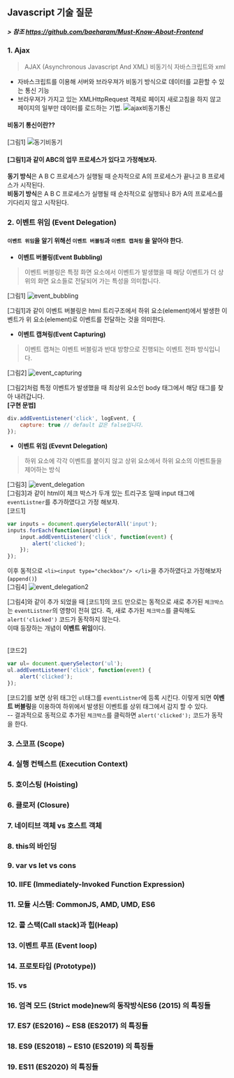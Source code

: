 ## Javascript 기술 질문 
##### > 참조 https://github.com/baeharam/Must-Know-About-Frontend

### 1.  Ajax
>AJAX (Asynchronous Javascript And XML)   비동기식 자바스크립트와 xml
- 자바스크립트를 이용해 서버와 브라우져가 비동기 방식으로 데이터를 교환할 수 있는 통신 기능
- 브라우져가 가지고 있는 XMLHttpRequest 객체로 페이지 새로고침을 하지 않고 페이지의 일부만 데이터를 로드하는 기법.
![ajax비동기통신](https://user-images.githubusercontent.com/45140764/145498412-d00a25f7-2e10-4849-a282-910aef710832.png)

#### 비동기 통신이란??
[그림1]
![동기비동기](https://user-images.githubusercontent.com/45140764/145501197-2bed7a6e-610d-41ce-aafc-35d525411544.png)
#### [그림1]과 같이 ABC의 업무 프로세스가 있다고 가정해보자.
<b>동기 방식</b>은 A B C 프로세스가 실행될 때 순차적으로 A의 프로세스가 끝나고 B 프로세스가 시작된다.<br/>
<b>비동기 방식</b>은 A B C 프로세스가 실행될 때 순차적으로 실행되나 B가 A의 프로세스를 기다리지 않고 시작된다. 

### 2. 이벤트 위임 (Event Delegation)
#### `이벤트 위임`을 알기 위해선 `이벤트 버블링`과 `이벤트 캡쳐링` 을 알아야 한다.
- **이벤트 버블링(Event Bubbling)**
> 이벤트 버블링은 특정 화면 요소에서 이벤트가 발생했을 때 해당 이벤트가 더 상위의 화면 요소들로 전달되어 가는 특성을 의미합니다.

[그림1]
![event_bubbling](https://user-images.githubusercontent.com/45140764/145736547-50e426bd-69a0-499d-9627-36c407e68971.png)

[그림1]과 같이 이벤트 버블링은 html 트리구조에서 하위 요소(element)에서 발생한 이벤트가 위 요소(element)로 이벤트를 전달하는 것을 의미한다.

- **이벤트 캡쳐링(Event Capturing)**
>이벤트 캡쳐는 이벤트 버블링과 반대 방향으로 진행되는 이벤트 전파 방식입니다.<br/>

[그림2]
![event_capturing](https://user-images.githubusercontent.com/45140764/145737558-4b82d600-064c-43fa-9ca9-ac304139c3f2.png)

[그림2]처럼 특정 이벤트가 발생했을 때 최상위 요소인 body 태그에서 해당 태그를 찾아 내려갑니다.<br/>
**[구현 문법]**
```js
div.addEventListener('click', logEvent, {
	capture: true // default 값은 false입니다.
});
```

- **이벤트 위임 (Evevnt Delegation)**
> 하위 요소에 각각 이벤트를 붙이지 않고 상위 요소에서 하위 요소의 이벤트들을 제어하는 방식<br/>

[그림3]
![event_delegation](https://user-images.githubusercontent.com/45140764/145750775-da119cc9-7982-4b25-9ce7-fa7d11db858c.png)
<br/>
[그림3]과 같이 html이 체크 박스가 두개 있는 트리구조 일때 input 태그에 `eventListner`를 추가하였다고
가정 해보자.<br/>
[코드1]
```js
var inputs = document.querySelectorAll('input');
inputs.forEach(function(input) {
	input.addEventListener('click', function(event) {
		alert('clicked');
	});
});
```

이후 동적으로 `<li><input type="checkbox"/> </li>`을  추가하였다고 가정해보자 (`append()`)<br/>
[그림4]
![event_delegation2](https://user-images.githubusercontent.com/45140764/145753652-0de32970-bbde-4f59-a817-3be1ffa3e8fc.png)

[그림4]와 같이 추가 되었을 때 [코드1]의 코드 만으로는 동적으로 새로 추가된 `체크박스`는 `eventListner`의 영향이 전혀 없다. 즉, 새로 추가된 `체크박스`를 클릭해도 `alert('clicked')` 코드가 동작하지 않는다.
<br/>
이때 등장하는 개념이 **이벤트 위임**이다.  
<br/>

[코드2]
```js
var ul= document.querySelector('ul');
ul.addEventListener('click', function(event) {
	alert('clicked');
});
```
[코드2]를 보면 상위 태그인 `ul`태그를 `eventListner`에 등록 시킨다. 이렇게 되면 **이벤트 버블링**을 이용하여 하위에서 발생된 이벤트를 상위 태그에서 감지 할 수 있다. <br/>
-- 결과적으로 동적으로 추가된 `체크박스`를 클릭하면  `alert('clicked');` 코드가 동작을 한다.

### 3. 스코프 (Scope)
### 4. 실행 컨텍스트 (Execution Context)
### 5. 호이스팅 (Hoisting)
### 6. 클로저 (Closure)
### 7. 네이티브 객체 vs 호스트 객체
### 8. this의 바인딩
### 9. var vs let vs cons
### 10. IIFE (Immediately-Invoked Function Expression)
### 11. 모듈 시스템: CommonJS, AMD, UMD, ES6
### 12. 콜 스택(Call stack)과 힙(Heap)
### 13. 이벤트 루프 (Event loop)
### 14. 프로토타입 (Prototype))
### 15. vs
### 16. 엄격 모드 (Strict mode)new의 동작방식ES6 (2015) 의 특징들
### 17. ES7 (ES2016) ~ ES8 (ES2017) 의 특징들
### 18. ES9 (ES2018) ~ ES10 (ES2019) 의 특징들
### 19. ES11 (ES2020) 의 특징들